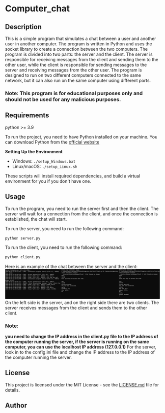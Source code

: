# Computer_chat

## Description

This is a simple program that simulates a chat between a user and another user in another computer. The program is written in Python and uses the socket library to create a connection between the two computers.
The program is divided into two parts: the server and the client. The server is responsible for receiving messages from the client and sending them to the other user, while the client is responsible for sending messages to the server and receiving messages from the other user.
The program is designed to run on two different computers connected to the same network, but it can also run on the same computer using different ports.

### Note: This program is for educational purposes only and should not be used for any malicious purposes.

## Requirements

python >= 3.9

To run the project, you need to have Python installed on your machine. You can download Python from the [official website](https://www.python.org/downloads/)

**Setting Up the Environment**

* Windows: `./setup_Windows.bat`
* Linux/macOS: `./setup_Linux.sh`

These scripts will install required dependencies, and build a virtual environment for you if you don't have one.

## Usage

To run the program, you need to run the server first and then the client. The server will wait for a connection from the client, and once the connection is established, the chat will start.

To run the server, you need to run the following command:

```bash
python server.py
```

To run the client, you need to run the following command:

```bash
python client.py
```

Here is an example of the chat between the server and the client:
![server_client](./data/readme/test_chat.png)
On the left side is the server, and on the right side there are two clients. The server receives messages from the client and sends them to the other client.

### Note:

**you need to change the IP address in the client.py file to the IP address of the computer running the server, if the server is running on the same computer, you can use the localhost IP address (127.0.0.1)**
For the server, look in to the config.ini file and change the IP address to the IP address of the computer running the server.

## License

This project is licensed under the MIT License - see the [LICENSE.md](LICENSE.md) file for details.

## Author